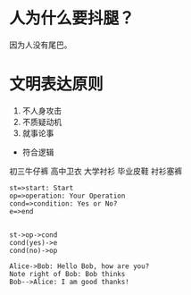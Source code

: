 # 人为什么要抖腿？
因为人没有尾巴。

 
# 文明表达原则
1. 不人身攻击
2. 不质疑动机
3. 就事论事
+ 符合逻辑


初三牛仔裤
高中卫衣
大学衬衫
毕业皮鞋
衬衫塞裤


```flow
st=>start: Start
op=>operation: Your Operation
cond=>condition: Yes or No?
e=>end


st->op->cond
cond(yes)->e
cond(no)->op
```
```seq
Alice->Bob: Hello Bob, how are you?
Note right of Bob: Bob thinks
Bob-->Alice: I am good thanks!
```

